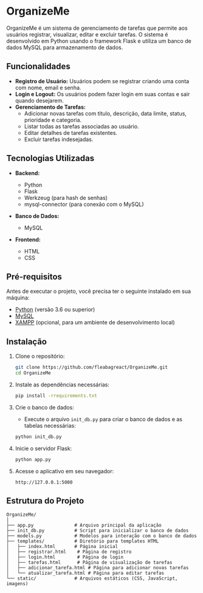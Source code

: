 # OrganizeMe

OrganizeMe é um sistema de gerenciamento de tarefas que permite aos usuários registrar, visualizar, editar e excluir tarefas. O sistema é desenvolvido em Python usando o framework Flask e utiliza um banco de dados MySQL para armazenamento de dados.

## Funcionalidades

- **Registro de Usuário:** Usuários podem se registrar criando uma conta com nome, email e senha.
- **Login e Logout:** Os usuários podem fazer login em suas contas e sair quando desejarem.
- **Gerenciamento de Tarefas:**
  - Adicionar novas tarefas com título, descrição, data limite, status, prioridade e categoria.
  - Listar todas as tarefas associadas ao usuário.
  - Editar detalhes de tarefas existentes.
  - Excluir tarefas indesejadas.

## Tecnologias Utilizadas

- **Backend:**
  - Python
  - Flask
  - Werkzeug (para hash de senhas)
  - mysql-connector (para conexão com o MySQL)
  
- **Banco de Dados:**
  - MySQL
  
- **Frontend:**
  - HTML
  - CSS

## Pré-requisitos

Antes de executar o projeto, você precisa ter o seguinte instalado em sua máquina:

- [Python](https://www.python.org/downloads/) (versão 3.6 ou superior)
- [MySQL](https://dev.mysql.com/downloads/mysql/)
- [XAMPP](https://www.apachefriends.org/index.html) (opcional, para um ambiente de desenvolvimento local)

## Instalação

1. Clone o repositório:
   ```bash
   git clone https://github.com/fleabagreact/OrganizeMe.git
   cd OrganizeMe
   ```

2. Instale as dependências necessárias:
   ```bash
   pip install -rrequirements.txt
   ```

3. Crie o banco de dados:
   - Execute o arquivo `init_db.py` para criar o banco de dados e as tabelas necessárias:
   ```bash
   python init_db.py
   ```

4. Inicie o servidor Flask:
   ```bash
   python app.py
   ```

5. Acesse o aplicativo em seu navegador:
   ```
   http://127.0.0.1:5000
   ```

## Estrutura do Projeto

```
OrganizeMe/
│
├── app.py               # Arquivo principal da aplicação
├── init_db.py           # Script para inicializar o banco de dados
├── models.py            # Modelos para interação com o banco de dados
├── templates/           # Diretório para templates HTML
│   ├── index.html       # Página inicial
│   ├── registrar.html    # Página de registro
│   ├── login.html        # Página de login
│   ├── tarefas.html      # Página de visualização de tarefas
│   ├── adicionar_tarefa.html # Página para adicionar novas tarefas
│   └── atualizar_tarefa.html # Página para editar tarefas
└── static/              # Arquivos estáticos (CSS, JavaScript, imagens)
```